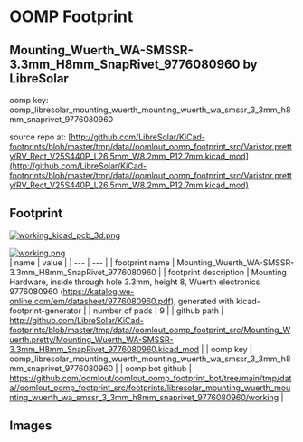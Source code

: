 # OOMP Footprint  
## Mounting_Wuerth_WA-SMSSR-3.3mm_H8mm_SnapRivet_9776080960  by LibreSolar  
  
oomp key: oomp_libresolar_mounting_wuerth_mounting_wuerth_wa_smssr_3_3mm_h8mm_snaprivet_9776080960  
  
source repo at: [http://github.com/LibreSolar/KiCad-footprints/blob/master/tmp/data//oomlout_oomp_footprint_src/Varistor.pretty/RV_Rect_V25S440P_L26.5mm_W8.2mm_P12.7mm.kicad_mod](http://github.com/LibreSolar/KiCad-footprints/blob/master/tmp/data//oomlout_oomp_footprint_src/Varistor.pretty/RV_Rect_V25S440P_L26.5mm_W8.2mm_P12.7mm.kicad_mod)  
## Footprint  
  
[![working_kicad_pcb_3d.png](working_kicad_pcb_3d_600.png)](working_kicad_pcb_3d.png)  
  
[![working.png](working_600.png)](working.png)  
| name | value | 
| --- | --- | 
| footprint name | Mounting_Wuerth_WA-SMSSR-3.3mm_H8mm_SnapRivet_9776080960 | 
| footprint description | Mounting Hardware, inside through hole 3.3mm, height 8, Wuerth electronics 9776080960 (https://katalog.we-online.com/em/datasheet/9776080960.pdf), generated with kicad-footprint-generator | 
| number of pads | 9 | 
| github path | http://github.com/LibreSolar/KiCad-footprints/blob/master/tmp/data//oomlout_oomp_footprint_src/Mounting_Wuerth.pretty/Mounting_Wuerth_WA-SMSSR-3.3mm_H8mm_SnapRivet_9776080960.kicad_mod | 
| oomp key | oomp_libresolar_mounting_wuerth_mounting_wuerth_wa_smssr_3_3mm_h8mm_snaprivet_9776080960 | 
| oomp bot github | https://github.com/oomlout/oomlout_oomp_footprint_bot/tree/main/tmp/data//oomlout_oomp_footprint_src/footprints/libresolar_mounting_wuerth_mounting_wuerth_wa_smssr_3_3mm_h8mm_snaprivet_9776080960/working | 
## Images  
